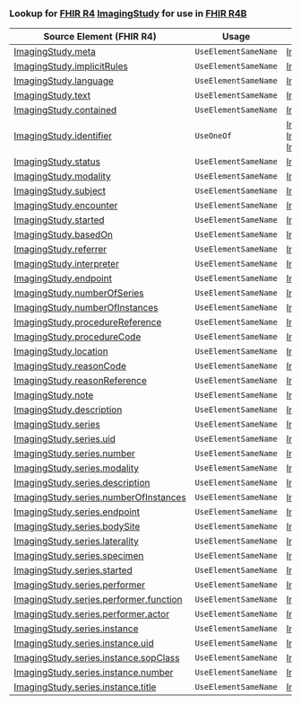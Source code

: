 ### Lookup for [FHIR R4](https://hl7.org/fhir/R4/) [ImagingStudy](https://hl7.org/fhir/R4/ImagingStudy.html) for use in [FHIR R4B](https://hl7.org/fhir/R4B/)

| Source Element (FHIR R4) | Usage | Target |
| -------------- | ----- | ------ |
| [ImagingStudy.meta](https://hl7.org/fhir/R4/ImagingStudy.html#resource) | `UseElementSameName` | [ImagingStudy.meta](https://hl7.org/fhir/R4B/ImagingStudy.html#resource) |
| [ImagingStudy.implicitRules](https://hl7.org/fhir/R4/ImagingStudy.html#resource) | `UseElementSameName` | [ImagingStudy.implicitRules](https://hl7.org/fhir/R4B/ImagingStudy.html#resource) |
| [ImagingStudy.language](https://hl7.org/fhir/R4/ImagingStudy.html#resource) | `UseElementSameName` | [ImagingStudy.language](https://hl7.org/fhir/R4B/ImagingStudy.html#resource) |
| [ImagingStudy.text](https://hl7.org/fhir/R4/ImagingStudy.html#resource) | `UseElementSameName` | [ImagingStudy.text](https://hl7.org/fhir/R4B/ImagingStudy.html#resource) |
| [ImagingStudy.contained](https://hl7.org/fhir/R4/ImagingStudy.html#resource) | `UseElementSameName` | [ImagingStudy.contained](https://hl7.org/fhir/R4B/ImagingStudy.html#resource) |
| [ImagingStudy.identifier](https://hl7.org/fhir/R4/ImagingStudy.html#resource) | `UseOneOf` | [ImagingStudy.identifier](https://hl7.org/fhir/R4B/ImagingStudy.html#resource)<br />[ImagingStudy.identifier](https://hl7.org/fhir/R4B/ImagingStudy.html#resource)<br />[ImagingStudy.identifier](https://hl7.org/fhir/R4B/ImagingStudy.html#resource) |
| [ImagingStudy.status](https://hl7.org/fhir/R4/ImagingStudy.html#resource) | `UseElementSameName` | [ImagingStudy.status](https://hl7.org/fhir/R4B/ImagingStudy.html#resource) |
| [ImagingStudy.modality](https://hl7.org/fhir/R4/ImagingStudy.html#resource) | `UseElementSameName` | [ImagingStudy.modality](https://hl7.org/fhir/R4B/ImagingStudy.html#resource) |
| [ImagingStudy.subject](https://hl7.org/fhir/R4/ImagingStudy.html#resource) | `UseElementSameName` | [ImagingStudy.subject](https://hl7.org/fhir/R4B/ImagingStudy.html#resource) |
| [ImagingStudy.encounter](https://hl7.org/fhir/R4/ImagingStudy.html#resource) | `UseElementSameName` | [ImagingStudy.encounter](https://hl7.org/fhir/R4B/ImagingStudy.html#resource) |
| [ImagingStudy.started](https://hl7.org/fhir/R4/ImagingStudy.html#resource) | `UseElementSameName` | [ImagingStudy.started](https://hl7.org/fhir/R4B/ImagingStudy.html#resource) |
| [ImagingStudy.basedOn](https://hl7.org/fhir/R4/ImagingStudy.html#resource) | `UseElementSameName` | [ImagingStudy.basedOn](https://hl7.org/fhir/R4B/ImagingStudy.html#resource) |
| [ImagingStudy.referrer](https://hl7.org/fhir/R4/ImagingStudy.html#resource) | `UseElementSameName` | [ImagingStudy.referrer](https://hl7.org/fhir/R4B/ImagingStudy.html#resource) |
| [ImagingStudy.interpreter](https://hl7.org/fhir/R4/ImagingStudy.html#resource) | `UseElementSameName` | [ImagingStudy.interpreter](https://hl7.org/fhir/R4B/ImagingStudy.html#resource) |
| [ImagingStudy.endpoint](https://hl7.org/fhir/R4/ImagingStudy.html#resource) | `UseElementSameName` | [ImagingStudy.endpoint](https://hl7.org/fhir/R4B/ImagingStudy.html#resource) |
| [ImagingStudy.numberOfSeries](https://hl7.org/fhir/R4/ImagingStudy.html#resource) | `UseElementSameName` | [ImagingStudy.numberOfSeries](https://hl7.org/fhir/R4B/ImagingStudy.html#resource) |
| [ImagingStudy.numberOfInstances](https://hl7.org/fhir/R4/ImagingStudy.html#resource) | `UseElementSameName` | [ImagingStudy.numberOfInstances](https://hl7.org/fhir/R4B/ImagingStudy.html#resource) |
| [ImagingStudy.procedureReference](https://hl7.org/fhir/R4/ImagingStudy.html#resource) | `UseElementSameName` | [ImagingStudy.procedureReference](https://hl7.org/fhir/R4B/ImagingStudy.html#resource) |
| [ImagingStudy.procedureCode](https://hl7.org/fhir/R4/ImagingStudy.html#resource) | `UseElementSameName` | [ImagingStudy.procedureCode](https://hl7.org/fhir/R4B/ImagingStudy.html#resource) |
| [ImagingStudy.location](https://hl7.org/fhir/R4/ImagingStudy.html#resource) | `UseElementSameName` | [ImagingStudy.location](https://hl7.org/fhir/R4B/ImagingStudy.html#resource) |
| [ImagingStudy.reasonCode](https://hl7.org/fhir/R4/ImagingStudy.html#resource) | `UseElementSameName` | [ImagingStudy.reasonCode](https://hl7.org/fhir/R4B/ImagingStudy.html#resource) |
| [ImagingStudy.reasonReference](https://hl7.org/fhir/R4/ImagingStudy.html#resource) | `UseElementSameName` | [ImagingStudy.reasonReference](https://hl7.org/fhir/R4B/ImagingStudy.html#resource) |
| [ImagingStudy.note](https://hl7.org/fhir/R4/ImagingStudy.html#resource) | `UseElementSameName` | [ImagingStudy.note](https://hl7.org/fhir/R4B/ImagingStudy.html#resource) |
| [ImagingStudy.description](https://hl7.org/fhir/R4/ImagingStudy.html#resource) | `UseElementSameName` | [ImagingStudy.description](https://hl7.org/fhir/R4B/ImagingStudy.html#resource) |
| [ImagingStudy.series](https://hl7.org/fhir/R4/ImagingStudy.html#resource) | `UseElementSameName` | [ImagingStudy.series](https://hl7.org/fhir/R4B/ImagingStudy.html#resource) |
| [ImagingStudy.series.uid](https://hl7.org/fhir/R4/ImagingStudy.html#resource) | `UseElementSameName` | [ImagingStudy.series.uid](https://hl7.org/fhir/R4B/ImagingStudy.html#resource) |
| [ImagingStudy.series.number](https://hl7.org/fhir/R4/ImagingStudy.html#resource) | `UseElementSameName` | [ImagingStudy.series.number](https://hl7.org/fhir/R4B/ImagingStudy.html#resource) |
| [ImagingStudy.series.modality](https://hl7.org/fhir/R4/ImagingStudy.html#resource) | `UseElementSameName` | [ImagingStudy.series.modality](https://hl7.org/fhir/R4B/ImagingStudy.html#resource) |
| [ImagingStudy.series.description](https://hl7.org/fhir/R4/ImagingStudy.html#resource) | `UseElementSameName` | [ImagingStudy.series.description](https://hl7.org/fhir/R4B/ImagingStudy.html#resource) |
| [ImagingStudy.series.numberOfInstances](https://hl7.org/fhir/R4/ImagingStudy.html#resource) | `UseElementSameName` | [ImagingStudy.series.numberOfInstances](https://hl7.org/fhir/R4B/ImagingStudy.html#resource) |
| [ImagingStudy.series.endpoint](https://hl7.org/fhir/R4/ImagingStudy.html#resource) | `UseElementSameName` | [ImagingStudy.series.endpoint](https://hl7.org/fhir/R4B/ImagingStudy.html#resource) |
| [ImagingStudy.series.bodySite](https://hl7.org/fhir/R4/ImagingStudy.html#resource) | `UseElementSameName` | [ImagingStudy.series.bodySite](https://hl7.org/fhir/R4B/ImagingStudy.html#resource) |
| [ImagingStudy.series.laterality](https://hl7.org/fhir/R4/ImagingStudy.html#resource) | `UseElementSameName` | [ImagingStudy.series.laterality](https://hl7.org/fhir/R4B/ImagingStudy.html#resource) |
| [ImagingStudy.series.specimen](https://hl7.org/fhir/R4/ImagingStudy.html#resource) | `UseElementSameName` | [ImagingStudy.series.specimen](https://hl7.org/fhir/R4B/ImagingStudy.html#resource) |
| [ImagingStudy.series.started](https://hl7.org/fhir/R4/ImagingStudy.html#resource) | `UseElementSameName` | [ImagingStudy.series.started](https://hl7.org/fhir/R4B/ImagingStudy.html#resource) |
| [ImagingStudy.series.performer](https://hl7.org/fhir/R4/ImagingStudy.html#resource) | `UseElementSameName` | [ImagingStudy.series.performer](https://hl7.org/fhir/R4B/ImagingStudy.html#resource) |
| [ImagingStudy.series.performer.function](https://hl7.org/fhir/R4/ImagingStudy.html#resource) | `UseElementSameName` | [ImagingStudy.series.performer.function](https://hl7.org/fhir/R4B/ImagingStudy.html#resource) |
| [ImagingStudy.series.performer.actor](https://hl7.org/fhir/R4/ImagingStudy.html#resource) | `UseElementSameName` | [ImagingStudy.series.performer.actor](https://hl7.org/fhir/R4B/ImagingStudy.html#resource) |
| [ImagingStudy.series.instance](https://hl7.org/fhir/R4/ImagingStudy.html#resource) | `UseElementSameName` | [ImagingStudy.series.instance](https://hl7.org/fhir/R4B/ImagingStudy.html#resource) |
| [ImagingStudy.series.instance.uid](https://hl7.org/fhir/R4/ImagingStudy.html#resource) | `UseElementSameName` | [ImagingStudy.series.instance.uid](https://hl7.org/fhir/R4B/ImagingStudy.html#resource) |
| [ImagingStudy.series.instance.sopClass](https://hl7.org/fhir/R4/ImagingStudy.html#resource) | `UseElementSameName` | [ImagingStudy.series.instance.sopClass](https://hl7.org/fhir/R4B/ImagingStudy.html#resource) |
| [ImagingStudy.series.instance.number](https://hl7.org/fhir/R4/ImagingStudy.html#resource) | `UseElementSameName` | [ImagingStudy.series.instance.number](https://hl7.org/fhir/R4B/ImagingStudy.html#resource) |
| [ImagingStudy.series.instance.title](https://hl7.org/fhir/R4/ImagingStudy.html#resource) | `UseElementSameName` | [ImagingStudy.series.instance.title](https://hl7.org/fhir/R4B/ImagingStudy.html#resource) |
